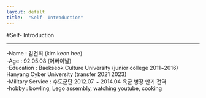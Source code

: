 ```yaml
---
layout: defalt
title:  "Self- Introduction"
---
```


#Self- Introduction
<hr>

-Name : 김건희 (kim keon hee) <br>
-Age : 92.05.08 (어버이날) <br>
-Education : Baekseok Culture University (junior college 2011~2016) <br>
Hanyang Cyber University (transfer 2021 2023) <br>
-Military Service : 수도군단 2012.07 ~ 2014.04 육군 병장 만기 전역 <br>
-hobby : bowling, Lego assembly, watching youtube, cooking <br>

